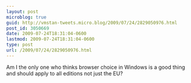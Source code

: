 ```yaml
---
layout: post
microblog: true
guid: http://vmstan-tweets.micro.blog/2009/07/24/2829050976.html
post_id: 3050669
date: 2009-07-24T18:31:04-0600
lastmod: 2009-07-24T18:31:04-0600
type: post
url: /2009/07/24/2829050976.html
---
```

Am I the only one who thinks browser choice in Windows is a good thing and should apply to all editions not just the EU?
